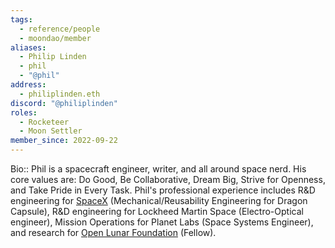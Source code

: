 ```yaml
---
tags:
  - reference/people
  - moondao/member
aliases:
  - Philip Linden
  - phil
  - "@phil"
address:
  - philiplinden.eth
discord: "@philiplinden"
roles:
  - Rocketeer
  - Moon Settler
member_since: 2022-09-22
---
```

Bio:: Phil is a spacecraft engineer, writer, and all around space nerd. His core values are: Do Good, Be Collaborative, Dream Big, Strive for Openness, and Take Pride in Every Task. Phil's professional experience includes R&D engineering for [SpaceX](SpaceX.md) (Mechanical/Reusability Engineering for Dragon Capsule), R&D engineering for Lockheed Martin Space (Electro-Optical engineer), Mission Operations for Planet Labs (Space Systems Engineer), and research for [Open Lunar Foundation](Open%20Lunar%20Foundation.md) (Fellow).